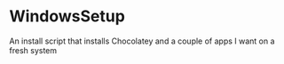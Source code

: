 # WindowsSetup
An install script that installs Chocolatey and a couple of apps I want on a fresh system

